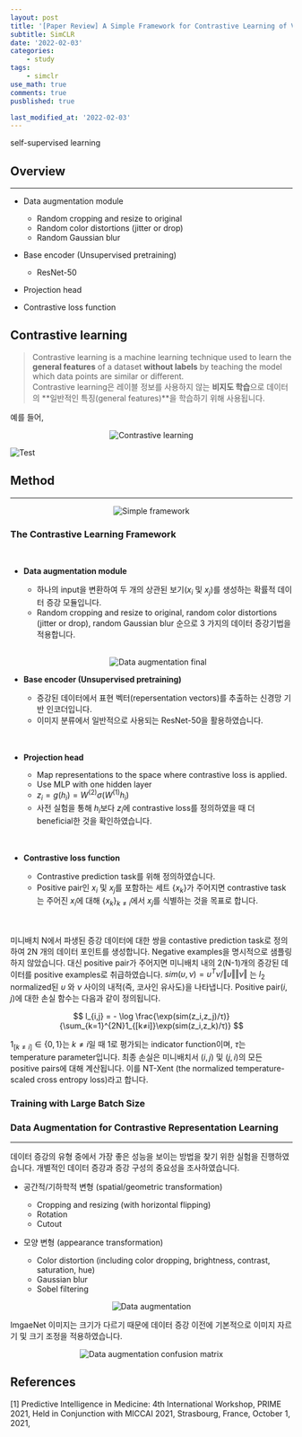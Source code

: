 ```yaml
---
layout: post
title: '[Paper Review] A Simple Framework for Contrastive Learning of Visual Representations'
subtitle: SimCLR
date: '2022-02-03'
categories:
    - study
tags:
    - simclr
use_math: true
comments: true
pusblished: true

last_modified_at: '2022-02-03'
---
```


self-supervised learning

## Overview

***

* Data augmentation module
    - Random cropping and resize to original
    - Random color distortions (jitter or drop)
    - Random Gaussian blur

* Base encoder (Unsupervised pretraining)
    - ResNet-50
    
* Projection head
* Contrastive loss function

## Contrastive learning

> Contrastive learning is a machine learning technique used to learn the **general features** of a dataset **without labels** by teaching the model which data points are similar or different.   
Contrastive learning은 레이블 정보를 사용하지 않는 **비지도 학습**으로 데이터의 **일반적인 특징(general features)**을 학습하기 위해 사용됩니다.

예를 들어, 

<p align='center'>
 <img src='https://github.com/HayoonSong/Images-for-Github-Pages/blob/main/study/paper_review/2022-02-03-SimCLR/ContrastiveLearning.png?raw=true', alt='Contrastive learning'>
</p>

![Test](https://github.com/HayoonSong/Images-for-Github-Pages/blob/main/study/paper_review/2022-02-03-SimCLR/ContrastiveLearning.png?raw=true)

## Method

***


<p align='center'>
    <img src='https://github.com/HayoonSong/Images-for-Github-Pages/blob/main/study/paper_review/2022-02-03-SimCLR/Framework.PNG?raw=true', alt='Simple framework'/>
</p>

### The Contrastive Learning Framework
<br/>

* **Data augmentation module**
    - 하나의 input을 변환하여 두 개의 상관된 보기($x_i$ 및 $x_j$)를 생성하는 확률적 데이터 증강 모듈입니다.
    - Random cropping and resize to original, random color distortions (jitter or drop), random Gaussian blur 순으로 3 가지의 데이터 증강기법을 적용합니다.  
    <br/>
    <p align='center'>
    <img src='https://github.com/HayoonSong/Images-for-Github-Pages/blob/main/study/paper_review/2022-02-03-SimCLR/data_augmentation_final.jpg?raw=true', alt='Data augmentation final'>
    </p>

* **Base encoder (Unsupervised pretraining)**
    - 증강된 데이터에서 표현 벡터(repersentation vectors)를 추출하는 신경망 기반 인코더입니다.
    - 이미지 분류에서 일반적으로 사용되는 ResNet-50을 활용하였습니다.
    <br/>
    <br/>

* **Projection head**
    - Map representations to the space where contrastive loss is applied.
    - Use MLP with one hidden layer
    - $z_i = g(h_i) = W^{(2)}σ(W^{(1)}h_i)$
    - 사전 실험을 통해 $h_i$보다 $z_i$에 contrastive loss를 정의하였을 때 더 beneficial한 것을 확인하였습니다.
    <br/>
    <br/>

* **Contrastive loss function**
    - Contrastive prediction task를 위해 정의하였습니다.
    - Positive pair인 $x_i$ 및 $x_j$를 포함하는 세트 {$x_k$}가 주어지면 contrastive task는 주어진 $x_i$에 대해 {$x_k$}$_{k≠i}$에서 $x_j$를 식별하는 것을 목표로 합니다.
    <br/>
    <br/>

미니배치 N에서 파생된 증강 데이터에 대한 쌍을 contastive prediction task로 정의하여 2N 개의 데이터 포인트를 생성합니다. Negative examples을 명시적으로 샘플링하지 않았습니다. 대신 positive pair가 주어지면 미니배치 내의 2(N-1)개의 증강된 데이터를 positive examples로 취급하였습니다. $sim(υ, ν) = υ^Tν/\Vert υ \Vert \Vert ν \Vert$ 는 $l_2$ normalized된 $υ$ 와 $ν$ 사이의 내적(즉, 코사인 유사도)을 나타냅니다. Positive pair($i, j$)에 대한 손실 함수는 다음과 같이 정의됩니다.


$$
l_{i,j} = - \log \frac{\exp(sim(z_i,z_j)/τ)}{\sum_{k=1}^{2N}1_{[k≠i]}\exp(sim(z_i,z_k)/τ)}
$$

$1_{[k≠i]} ∈ \{0, 1\}$는 $k≠i$일 때 $1$로 평가되는 indicator function이며, $τ$는 temperature parameter입니다. 최종 손실은 미니배치서 ($i,j$) 및 ($j,i$)의 모든 positive pairs에 대해 계산됩니다. 이를 NT-Xent (the normalized temperature-scaled cross entropy loss)라고 합니다.

### Training with Large Batch Size


### Data Augmentation for Contrastive Representation Learning

***

데이터 증강의 유형 중에서 가장 좋은 성능을 보이는 방법을 찾기 위한 실험을 진행하였습니다. 개별적인 데이터 증강과 증강 구성의 중요성을 조사하였습니다.

* 공간적/기하학적 변형 (spatial/geometric transformation)
    - Cropping and resizing (with horizontal flipping)
    - Rotation
    - Cutout 

* 모양 변형 (appearance transformation)
    - Color distortion (including color dropping, brightness, contrast, saturation, hue)
    - Gaussian blur
    - Sobel filtering

<p align='center'>
<img src='https://github.com/HayoonSong/Images-for-Github-Pages/blob/main/study/paper_review/2022-02-03-SimCLR/data_augmentation.png?raw=true', alt='Data augmentation'>
</p>

ImgaeNet 이미지는 크기가 다르기 때문에 데이터 증강 이전에 기본적으로 이미지 자르기 및 크기 조정을 적용하였습니다.  

<p align='center'>
<img src='https://github.com/HayoonSong/Images-for-Github-Pages/blob/main/study/paper_review/2022-02-03-SimCLR/data_augmentation_cm.PNG?raw=true', alt='Data augmentation confusion matrix'>
</p>


## References
[1] Predictive Intelligence in Medicine: 4th International Workshop, PRIME 2021, Held in Conjunction with MICCAI 2021, Strasbourg, France, October 1, 2021,